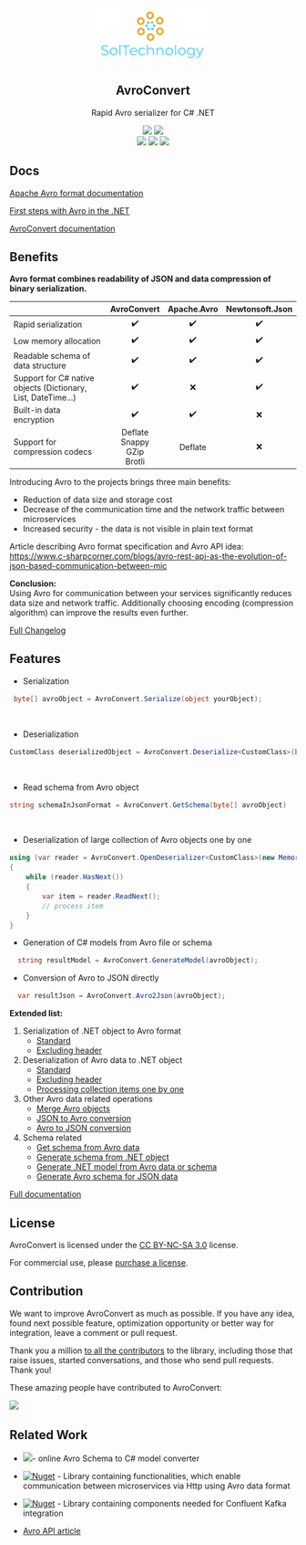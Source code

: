 ﻿
<p align="center">
    <img alt="SolTechnology-logo" src="./docs/logo.png" width="200">
</p>

<h2 align="center">
  AvroConvert
</h2>

<p align="center">
 <a> Rapid Avro serializer for C# .NET </a>
</p>

<p align="center">
 <a href="https://github.com/AdrianStrugala/AvroConvert"><img src="https://img.shields.io/github/stars/AdrianStrugala/AvroConvert.svg?label=%E2%AD%90%20Stars%20%E2%AD%90&color=yellow&style=flat&logo=github"></a>
 <a href="https://adrianstrugala.github.io/AvroConvert/"><img src="https://img.shields.io/badge/AvroConvertOnline-Try%20Now-blue.svg?logo=google-chrome"></a>
 <br>
 <a href="https://www.nuget.org/packages/AvroConvert"><img src="https://img.shields.io/nuget/v/AvroConvert.svg?logo=nuget"></a>
 <a href="https://github.com/AdrianStrugala/AvroConvert/actions/workflows/build&test.yml"><img src="https://github.com/AdrianStrugala/AvroConvert/actions/workflows/build&test.yml/badge.svg"></a>
 <a href="https://www.nuget.org/packages/AvroConvert"><img src="https://img.shields.io/nuget/dt/AvroConvert.svg?label=NuGet%20Downloads&logo=nuget&color=blue"></a>
 <br> 

</p>

## Docs

[Apache Avro format documentation](http://avro.apache.org/)

[First steps with Avro in the .NET](https://www.c-sharpcorner.com/article/how-to-work-with-avro-data-type-in-net-environment/)

[AvroConvert documentation](https://github.com/AdrianStrugala/AvroConvert/tree/master/docs)


## Benefits

**Avro format combines readability of JSON and data compression of binary serialization.**

|                                                               | AvroConvert                                | Apache.Avro | Newtonsoft.Json |
|---------------------------------------------------------------|:------------------------------------------:|:-----------:|:---------------:|
| Rapid serialization                                            |                      ✔️                     |      ✔️      |        ✔️        |                       
| Low memory allocation                                         |                      ✔️                     |      ✔️      |        ✔️        |
| Readable schema of data structure                                      |                      ✔️                     |      ✔️      |        ✔️        |
| Support for C# native objects (Dictionary, List, DateTime...) |                      ✔️                     |      ❌      |        ✔️        |
| Built-in data encryption                                          |                      ✔️                     |      ✔️      |        ❌        |
| Support for compression codecs                                | Deflate<br/>  Snappy<br/> GZip<br/> Brotli |   Deflate   |        ❌        |

Introducing Avro to the projects brings three main benefits:
* Reduction of data size and storage cost
* Decrease of the communication time and the network traffic between microservices
* Increased security - the data is not visible in plain text format


Article describing Avro format specification and Avro API idea: https://www.c-sharpcorner.com/blogs/avro-rest-api-as-the-evolution-of-json-based-communication-between-mic

**Conclusion:** <br>
Using Avro for communication between your services significantly reduces data size and network traffic. Additionally choosing encoding (compression algorithm) can improve the results even further.


[Full Changelog](https://github.com/AdrianStrugala/AvroConvert/blob/master/docs/CHANGELOG.md)



## Features


* Serialization
```csharp
 byte[] avroObject = AvroConvert.Serialize(object yourObject);
```
<br/>

* Deserialization
```csharp
CustomClass deserializedObject = AvroConvert.Deserialize<CustomClass>(byte[] avroObject);
```
<br/>

* Read schema from Avro object

```csharp
string schemaInJsonFormat = AvroConvert.GetSchema(byte[] avroObject)
```
<br/>

* Deserialization of large collection of Avro objects one by one

```csharp
using (var reader = AvroConvert.OpenDeserializer<CustomClass>(new MemoryStream(avroObject)))
{
    while (reader.HasNext())
    {
        var item = reader.ReadNext();
        // process item
    }
}
```

* Generation of C# models from Avro file or schema

```csharp
  string resultModel = AvroConvert.GenerateModel(avroObject);
```

* Conversion of Avro to JSON directly

```csharp
  var resultJson = AvroConvert.Avro2Json(avroObject);
```

**Extended list:** <br>
1. Serialization of .NET object to Avro format 
   - [Standard](https://github.com/AdrianStrugala/AvroConvert/blob/master/docs/Documentation.md#serialization)
   - [Excluding header](https://github.com/AdrianStrugala/AvroConvert/blob/master/docs/Documentation.md#headless-serialization-and-deserialization)
2. Deserialization of Avro data to .NET object 
   - [Standard](https://github.com/AdrianStrugala/AvroConvert/blob/master/docs/Documentation.md#serialization)
   - [Excluding header](https://github.com/AdrianStrugala/AvroConvert/blob/master/docs/Documentation.md#headless-serialization-and-deserialization)
   - [Processing collection items one by one](https://github.com/AdrianStrugala/AvroConvert/blob/master/docs/Documentation.md#deserialization-of-large-collection-of-avro-objects-one-by-one)
3. Other Avro data related operations
   - [Merge Avro objects](https://github.com/AdrianStrugala/AvroConvert/blob/master/docs/Documentation.md#merge)
   - [JSON to Avro conversion](https://github.com/AdrianStrugala/AvroConvert/blob/master/docs/Documentation.md#json2avro)
   - [Avro to JSON conversion](https://github.com/AdrianStrugala/AvroConvert/blob/master/docs/Documentation.md#avro2json)
4. Schema related
   - [Get schema from Avro data](https://github.com/AdrianStrugala/AvroConvert/blob/master/docs/Documentation.Schema.md#reading-avro-schema-from-avro-encoded-object)
   - [Generate schema from .NET object](https://github.com/AdrianStrugala/AvroConvert/blob/master/docs/Documentation.md#generating-avro-schema-for-c-classes)
   - [Generate .NET model from Avro data or schema](https://github.com/AdrianStrugala/AvroConvert/blob/master/docs/Documentation.Schema.md#generate-model)
   - [Generate Avro schema for JSON data](https://github.com/AdrianStrugala/AvroConvert/blob/master/src/AvroConvert/SchemaConvert.GenerateFromJson.cs)


[Full documentation](https://github.com/AdrianStrugala/AvroConvert/tree/master/docs)



## License  

AvroConvert is licensed under the [CC BY-NC-SA 3.0](https://creativecommons.org/licenses/by-nc-sa/3.0/) license.

For commercial use, please [purchase a license](https://xabe.net/product/avroconvert/).

## Contribution

We want to improve AvroConvert as much as possible. If you have any idea, found next possible feature, optimization opportunity or better way for integration, leave a comment or pull request.


Thank you a million [to all the contributors](https://github.com/AdrianStrugala/AvroConvert/graphs/contributors) to the library, including those that raise issues, started conversations, and those who send pull requests. Thank you!

These amazing people have contributed to AvroConvert:

<a href="https://github.com/AdrianStrugala/AvroConvert/graphs/contributors">
  <img src="https://contrib.rocks/image?repo=AdrianStrugala/AvroConvert" />
</a>



## Related Work  

- [![](https://img.shields.io/badge/AvroConvertOnline-Try%20Now-blue.svg?logo=google-chrome)](https://adrianstrugala.github.io/AvroConvert/)- online Avro Schema to C# model converter

- [![Nuget](https://img.shields.io/badge/Soltechnology.Avro.Http-v3.0.0-blue?logo=nuget)](https://www.nuget.org/packages/SolTechnology.Avro.Http/) - Library containing functionalities, which enable communication between microservices via Http using Avro data format

- [![Nuget](https://img.shields.io/badge/Soltechnology.Avro.Kafka-v3.0.0-blue?logo=nuget)](https://www.nuget.org/packages/SolTechnology.Avro.Kafka/) - Library containing components needed for Confluent Kafka integration

- [Avro API article](https://www.c-sharpcorner.com/blogs/avro-rest-api-as-the-evolution-of-json-based-communication-between-mic) 
